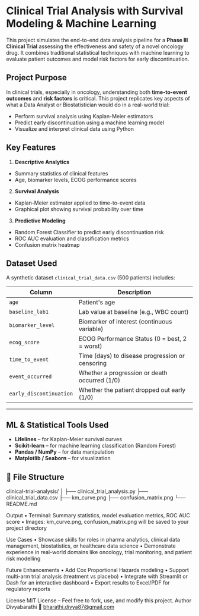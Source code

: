 # Clinical Trial Analysis with Survival Modeling & Machine Learning

This project simulates the end-to-end data analysis pipeline for a **Phase III Clinical Trial** assessing the effectiveness and safety of a novel oncology drug. It combines traditional statistical techniques with machine learning to evaluate patient outcomes and model risk factors for early discontinuation.

##  Project Purpose

In clinical trials, especially in oncology, understanding both **time-to-event outcomes** and **risk factors** is critical. This project replicates key aspects of what a Data Analyst or Biostatistician would do in a real-world trial:

- Perform survival analysis using Kaplan-Meier estimators
- Predict early discontinuation using a machine learning model
- Visualize and interpret clinical data using Python

##  Key Features

 1. **Descriptive Analytics**
- Summary statistics of clinical features
- Age, biomarker levels, ECOG performance scores

 2. **Survival Analysis**
- Kaplan-Meier estimator applied to time-to-event data
- Graphical plot showing survival probability over time

 3. **Predictive Modeling**
- Random Forest Classifier to predict early discontinuation risk
- ROC AUC evaluation and classification metrics
- Confusion matrix heatmap

## Dataset Used

A synthetic dataset `clinical_trial_data.csv` (500 patients) includes:

| Column                | Description                                      |
|-----------------------|--------------------------------------------------|
| `age`                 | Patient's age                                    |
| `baseline_lab1`       | Lab value at baseline (e.g., WBC count)          |
| `biomarker_level`     | Biomarker of interest (continuous variable)      |
| `ecog_score`          | ECOG Performance Status (0 = best, 2 = worst)    |
| `time_to_event`       | Time (days) to disease progression or censoring  |
| `event_occurred`      | Whether a progression or death occurred (1/0)    |
| `early_discontinuation` | Whether the patient dropped out early (1/0)  |

---

## ML & Statistical Tools Used

- **Lifelines** – for Kaplan-Meier survival curves
- **Scikit-learn** – for machine learning classification (Random Forest)
- **Pandas / NumPy** – for data manipulation
- **Matplotlib / Seaborn** – for visualization


## 📁 File Structure
clinical-trial-analysis/
│
├── clinical_trial_analysis.py 
├── clinical_trial_data.csv 
├── km_curve.png 
├── confusion_matrix.png 
└── README.md 

Output
•	Terminal: Summary statistics, model evaluation metrics, ROC AUC score
•	Images: km_curve.png, confusion_matrix.png will be saved to your project directory

Use Cases
•	Showcase skills for roles in pharma analytics, clinical data management, biostatistics, or healthcare data science
•	Demonstrate experience in real-world domains like oncology, trial monitoring, and patient risk modelling

Future Enhancements
•	Add Cox Proportional Hazards modeling
•	Support multi-arm trial analysis (treatment vs placebo)
•	Integrate with Streamlit or Dash for an interactive dashboard
•	Export results to Excel/PDF for regulatory reports

License
MIT License – Feel free to fork, use, and modify this project.
Author
Divyabarathi
📧 bharathi.divya87@gmail.com


